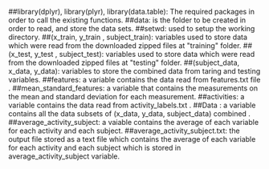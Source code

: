 ##library(dplyr), library(plyr), library(data.table): The required packages in order to call the existing functions.
##data: is the folder to be created in order  to read, and store the data sets.
##setwd: used to setup the working directory.
##(x_train, y_train , subject_train): variables used to store data which were read from the downloaded zipped files at "training" folder.
##(x_test, y_test , subject_test): variables used to store data which were read from the downloaded zipped files at "testing" folder.
##(subject_data, x_data, y_data): variables to store the combined data from taring and testing variables.
##features: a variable contains the data read from features.txt file .
##mean_standard_features: a variable that contains the measurements on the mean and standard deviation for each measurement.
##activities: a variable contains the data read from  activity_labels.txt .
##Data : a variable contains all the data subsets of (x_data, y_data, subject_data) combined .
##average_activity_subject: a vaiable contains the average of each variable for each activity and each subject.
##average_activity_subject.txt: the output file stored as a text file which contains the average of each variable for each activity and each subject which is stored in average_activity_subject variable.
